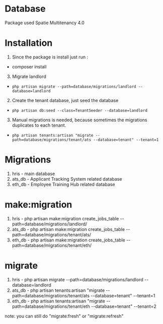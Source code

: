 # Database

Package used Spatie Multitenancy 4.0

# Installation

1. Since the package is install just run :

- composer install

3. Migrate landlord 

- `php artisan migrate --path=database/migrations/landlord --database=landlord`


2. Create the tenant database, just seed the database

- `php artisan db:seed --class=TenantSeeder --database=landlord`

3. Manual migrations is needed, because sometimes the migrations duplicates to each tenant.

- `php artisan tenants:artisan "migrate --path=database/migrations/tenant/ats --database=tenant" --tenant=1`



# Migrations

1. hris - main database
2. ats_db - Applicant Tracking System related database
3. eth_db - Employee Training Hub related database

# make:migration
1. hris - php artisan make:migration create_jobs_table --path=database/migrations/landlord/
2. ats_db - php artisan make:migration create_jobs_table --path=database/migrations/tenant/ats/
2. eth_db - php artisan make:migration create_jobs_table --path=database/migrations/tenant/eth/

# migrate
1. hris - php artisan migrate --path=database/migrations/landlord --database=landlord
2. ats_db -  php artisan tenants:artisan "migrate --path=database/migrations/tenant/ats --database=tenant" --tenant=1 
3. eth_db -  php artisan tenants:artisan "migrate --path=database/migrations/tenant/eth --database=tenant" --tenant=2 

note: you can still do "migrate:fresh" or "migrate:refresh"



